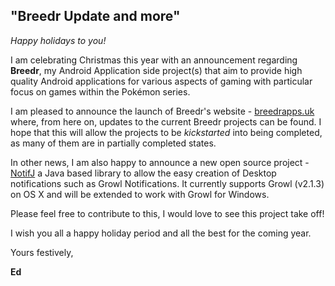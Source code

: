 "Breedr Update and more"
----------

*Happy holidays to you!*

I am celebrating Christmas this year with an announcement regarding **Breedr**, my Android Application side project(s) that aim to provide high quality Android applications for various aspects of gaming with particular focus on games within the Pokémon series.

I am pleased to announce the launch of Breedr's website - [breedrapps.uk](http://www.breedrapps.uk) where, from here on, updates to the current Breedr projects can be found. I hope that this will allow the projects to be *kickstarted* into being completed, as many of them are in partially completed states.

In other news, I am also happy to announce a new open source project - [NotifJ](https://github.com/ed-george/NotifJ) a Java based library to allow the easy creation of Desktop notifications such as Growl Notifications. It currently supports Growl (v2.1.3) on OS X and will be extended to work with Growl for Windows.

Please feel free to contribute to this, I would love to see this project take off!

I wish you all a happy holiday period and all the best for the coming year.

Yours festively, 
 
**Ed**
  

